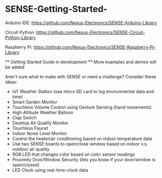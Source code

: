 # SENSE-Getting-Started-

Arduino IDE: https://github.com/Nexus-Electronics/SENSE-Arduino-Library

Circuit Python: https://github.com/Nexus-Electronics/SENSE-Circuit-Python-Library

Raspberry Pi: https://github.com/Nexus-Electronics/SENSE-Raspberry-Pi-Library

** Getting Started Guide in development 
** More examples and demos will be added 

Aren't sure what to make with SENSE or need a challenge? Consider these ideas: 
- IoT Weather Station (use micro SD card to log environmental data and time) 
- Smart Garden Monitor 
- Touchless Volume Control using Gesture Sensing (hand movements)  
- High Altitude Weather Balloon 
- Clap Switch 
- Desktop Air Quality Monitor 
- Touchless Faucet
- Indoor Noise Level Monitor 
- Control the heater/air conditioning based on indoor temperature data
- Use two SENSE boards to open/close window based on indoor v.s. outdoor air quality 
- RGB LED that changes color based on color sensor readings 
- Proximity Door/Window Security (lets you know if your door/window is open/closed) 
- LED Clock using real-time-clock data 
